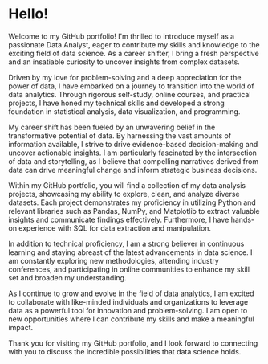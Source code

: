 # Hello!
Welcome to my GitHub portfolio! I'm thrilled to introduce myself as a passionate Data Analyst, eager to contribute my skills and knowledge to the exciting field of data science. As a career shifter, I bring a fresh perspective and an insatiable curiosity to uncover insights from complex datasets.

Driven by my love for problem-solving and a deep appreciation for the power of data, I have embarked on a journey to transition into the world of data analytics. Through rigorous self-study, online courses, and practical projects, I have honed my technical skills and developed a strong foundation in statistical analysis, data visualization, and programming.

My career shift has been fueled by an unwavering belief in the transformative potential of data. By harnessing the vast amounts of information available, I strive to drive evidence-based decision-making and uncover actionable insights. I am particularly fascinated by the intersection of data and storytelling, as I believe that compelling narratives derived from data can drive meaningful change and inform strategic business decisions.

Within my GitHub portfolio, you will find a collection of my data analysis projects, showcasing my ability to explore, clean, and analyze diverse datasets. Each project demonstrates my proficiency in utilizing Python and relevant libraries such as Pandas, NumPy, and Matplotlib to extract valuable insights and communicate findings effectively. Furthermore, I have hands-on experience with SQL for data extraction and manipulation.

In addition to technical proficiency, I am a strong believer in continuous learning and staying abreast of the latest advancements in data science. I am constantly exploring new methodologies, attending industry conferences, and participating in online communities to enhance my skill set and broaden my understanding.

As I continue to grow and evolve in the field of data analytics, I am excited to collaborate with like-minded individuals and organizations to leverage data as a powerful tool for innovation and problem-solving. I am open to new opportunities where I can contribute my skills and make a meaningful impact.

Thank you for visiting my GitHub portfolio, and I look forward to connecting with you to discuss the incredible possibilities that data science holds.
